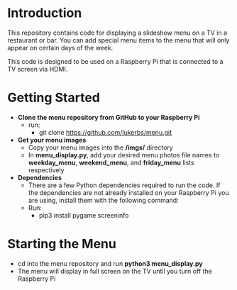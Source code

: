 # Introduction
This repository contains code for displaying a slideshow menu on a TV in a restaurant or bar. You can add special menu items to the menu that will only appear on certain days of the week.

This code is designed to be used on a Raspberry Pi that is connected to a TV screen via HDMI.
    
# Getting Started
* **Clone the menu repository from GitHub to your Raspberry Pi**
    * run:
        * git clone https://github.com/lukerbs/menu.git
* **Get your menu images**
    * Copy your menu images into the **/imgs/** directory
    * In **menu_display.py**, add your desired menu photos file names to **weekday_menu**, **weekend_menu**, and **friday_menu** lists respectively
* **Dependencies**
    * There are a few Python dependencies required to run the code. If the dependencies are not already installed on your Raspberry Pi you are using, install them with the following command:
    * Run:
        * pip3 install pygame screeninfo
# Starting the Menu
* cd into the menu repository and run **python3 menu_display.py**
* The menu will display in full screen on the TV until you turn off the Raspberry Pi
